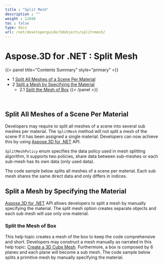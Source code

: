```yaml
---
title : "Split Mesh" 
description : "" 
weight : 12048 
toc : false
type: docs
url: /net/developerguide/3dobjects/split+mesh/
---
```


# Aspose.3D for .NET : Split Mesh


{{< panel title="Contents Summary" style="primary" >}}
*   1 [Split All Meshes of a Scene Per Material](#split-all-meshes-of-a-scene-per-material)
*   2 [Split a Mesh by Specifying the Material](#split-a-mesh-by-specifying-the-material)
    *   2.1 [Split the Mesh of Box](#split-the-mesh-of-box)
{{< /panel >}}
 

 

## Split All Meshes of a Scene Per Material

Developers may require to split all meshes of a scene into several sub meshes per material. The `SplitMesh` method will not split a mesh of the scene If it has been assigned a single material. Developers can now achieve this by using [Aspose.3D for .NET](http://www.aspose.com/3d-component-suite.aspx) API.

`SplitMeshPolicy` enum specifies the data policy used in mesh splitting algorithm, it supports two policies, share data between sub-meshes or each sub-mesh has its own data (only used data).

The code sample below splits all meshes of a scene per material. Each sub mesh shares the same direct data and only differs in indices.

## Split a Mesh by Specifying the Material

[Aspose.3D for .NET](http://www.aspose.com/3d-component-suite.aspx) API allows developers to split a mesh by manually specifying the material. The split mesh option creates separate objects and each sub mesh will use only one material.

### Split the Mesh of Box

This help topic creates a mesh of the box to keep the code comprehensive and short. Developers may construct a mesh manually as narrated in this help topic: [Create a 3D Cube Mesh](https://docs2.aspose.com/3d/net/developerguide/geometry/create+3d+mesh+and+scene). Furthermore, a box is composed by 6 planes and each plane will become a sub mesh. The code sample below splits a primitive mesh by manually specifying the material.

